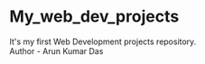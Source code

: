 # My_web_dev_projects
It's my first Web Development projects repository.
<br>
Author - Arun Kumar Das
<br>

